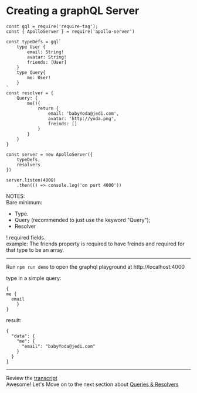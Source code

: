 # Creating a graphQL Server

```
const gql = require('require-tag');
const { ApolloServer } = require('apollo-server')

const typeDefs = gql`
    type User {
        email: String!
        avatar: String!
        friends: [User]
    }
    type Query{
        me: User!
    }
`
const resolver = {
    Query: {
        me(){
            return {
                email: 'babyYoda@jedi.com',
                avatar: 'http://yoda.png',
                freinds: []
            }
        }
    }
}

const server = new ApolloServer({
    typeDefs,
    resolvers
})

server.listen(4000)
    .then(() => console.log('on port 4000'))
```

NOTES:  
Bare minimum:

- Type.
- Query (recommended to just use the keyword "Query");
- Resolver

! required fields.  
example: The friends property is required to have freinds and required for that type to be an array.

---

Run `npm run demo` to open the graphql playground at http://localhost:4000

type in a simple query:

```
{
me {
  email
	}
}

```
result:
```
{
  "data": {
    "me": {
      "email": "babyYoda@jedi.com"
    }
  }
}
```

---
Review the [transcript](../05-transcripts/02-graphql-server.txt)  
Awesome! Let's Move on to the next section about [Queries & Resolvers](../01-Queries_Resolvers/00-query-types.md)